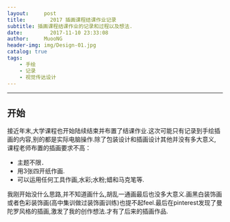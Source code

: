 ```yaml
---
layout:     post
title:        2017 插画课程结课作业记录
subtitle: 插画课程结课作业的记录和过程以及想法.
date:         2017-11-10 23:33:08
author:     MuooNG
header-img: img/Design-01.jpg
catalog: true
tags:
    - 手绘
    - 记录
    - 视觉传达设计
---
```


----------
## 开始
接近年末,大学课程也开始陆续结束并布置了结课作业.这次可能只有记录到手绘插画的内容,别的都是实际电脑操作.除了包装设计和插画设计其他并没有多大意义,
课程老师布置的插画要求不高：
+ 主题不限．
+ 用3张四开纸作画.
+ 可以运用任何工具作画,水彩;水粉;蜡和马克笔等.

我刚开始没什么思路,并不知道画什么,胡乱一通画最后也没多大意义.画黑白装饰画或者色彩装饰画(高中集训做过装饰画训练)也提不起feel.最后在pinterest发现了曼陀罗风格的插画,激发了我的创作想法.才有了后来的插画作品.
